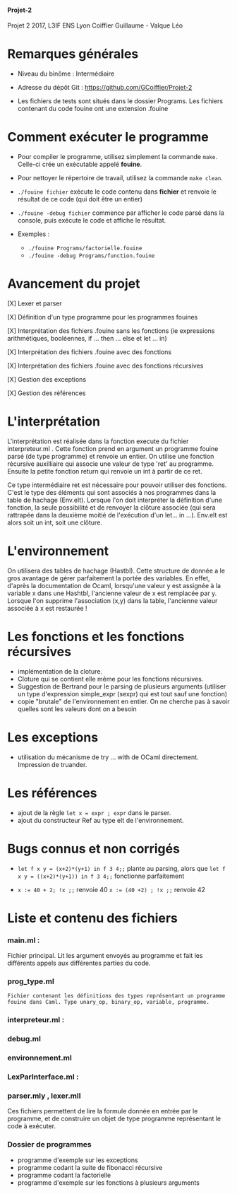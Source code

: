#### Projet-2
Projet 2 2017, L3IF ENS Lyon
Coiffier Guillaume - Valque Léo

# Remarques générales

- Niveau du binôme : Intermédiaire

- Adresse du dépôt Git : https://github.com/GCoiffier/Projet-2

- Les fichiers de tests sont situés dans le dossier Programs. Les fichiers contenant du code fouine ont une extension .fouine

# Comment exécuter le programme

- Pour compiler le programme, utilisez simplement la commande `make`. Celle-ci crée un exécutable appelé **fouine**.

- Pour nettoyer le répertoire de travail, utilisez la commande `make clean`.

- `./fouine fichier` exécute le code contenu dans **fichier** et renvoie le résultat de ce code (qui doit être un entier)

- `./fouine -debug fichier` commence par afficher le code parsé dans la console,   puis exécute le code et affiche le résultat.

- Exemples :
    - `./fouine Programs/factorielle.fouine`
    - `./fouine -debug Programs/function.fouine`

# Avancement du projet

[X] Lexer et parser

[X] Définition d'un type programme pour les programmes fouines

[X] Interprétation des fichiers .fouine sans les fonctions
  (ie expressions arithmétiques, booléennes, if ... then ... else et let ... in)

[X] Interprétation des fichiers .fouine avec des fonctions

[X] Interprétation des fichiers .fouine avec des fonctions récursives

[X] Gestion des exceptions

[X] Gestion des références

# L'interprétation
L'interprétation est réalisée dans la fonction execute du fichier interpreteur.ml . Cette fonction prend en argument un programme fouine parsé (de type programme) et renvoie un entier. On utilise une fonction récursive auxilliaire qui associe une valeur de type 'ret' au programme. Ensuite la petite fonction return qui renvoie un int à partir de ce ret.

Ce type intermédiaire ret est nécessaire pour pouvoir utiliser des fonctions. C'est le type des éléments qui sont associés à nos programmes dans la table de hachage (Env.elt).
Lorsque l'on doit interpréter la définition d'une fonction, la seule possibilité et de renvoyer la clôture associée (qui sera rattrapée dans la deuxième moitié de l'exécution d'un let... in ...). Env.elt est alors soit un int, soit une clôture.

# L'environnement

On utilisera des tables de hachage (Hastbl). Cette structure de donnée a le gros avantage de gérer parfaitement la portée des variables. En effet, d'après la documentation de Ocaml, lorsqu'une valeur y est assignée à la variable x dans une Hashtbl, l'ancienne valeur de x est remplacée par y. Lorsque l'on supprime l'association (x,y) dans la table, l'ancienne valeur associée à x est restaurée !

# Les fonctions et les fonctions récursives

- implémentation de la cloture.
- Cloture qui se contient elle même pour les fonctions récursives.
- Suggestion de Bertrand pour le parsing de plusieurs arguments (utiliser un type d'expression simple_expr (sexpr) qui est tout sauf une fonction)
- copie "brutale" de l'environnement en entier. On ne cherche pas à savoir quelles sont les valeurs dont on a besoin

# Les exceptions

- utilisation du mécanisme de try ... with de OCaml directement. Impression de truander.

# Les références

- ajout de la règle `let x = expr ; expr` dans le parser.
- ajout du constructeur Ref au type elt de l'environnement.

# Bugs connus et non corrigés

- `let f x y = (x+2)*(y+1) in f 3 4;;` plante au parsing, alors que
  `let f x y = ((x+2)*(y+1)) in f 3 4;;` fonctionne parfaitement

- `x := 40 + 2; !x ;;` renvoie 40
  `x := (40 +2) ; !x ;;` renvoie 42

# Liste et contenu des fichiers

### main.ml :
Fichier principal. Lit les argument envoyés au programme et fait les différents appels aux différentes parties du code.

### prog_type.ml
    Fichier contenant les définitions des types représentant un programme fouine dans Caml. Type unary_op, binary_op, variable, programme.


### interpreteur.ml :

### debug.ml

### environnement.ml

### LexParInterface.ml :

### parser.mly , lexer.mll
Ces fichiers permettent de lire la formule donnée en entrée par le programme, et de construire un objet de type programme représentant le code à exécuter.

### Dossier de programmes
- programme d'exemple sur les exceptions
- programme codant la suite de fibonacci récursive
- programme codant la factorielle
- programme d'exemple sur les fonctions à plusieurs arguments
